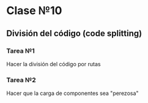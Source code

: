 # Clase №10

## División del código (code splitting)

### Tarea №1

Hacer la división del código por rutas

### Tarea №2

Hacer que la carga de componentes sea "perezosa"

